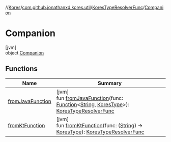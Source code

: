 //[Kores](../../../../index.md)/[com.github.jonathanxd.kores.util](../../index.md)/[KoresTypeResolverFunc](../index.md)/[Companion](index.md)

# Companion

[jvm]\
object [Companion](index.md)

## Functions

| Name | Summary |
|---|---|
| [fromJavaFunction](from-java-function.md) | [jvm]<br>fun [fromJavaFunction](from-java-function.md)(func: [Function](https://docs.oracle.com/javase/8/docs/api/java/util/function/Function.html)<[String](https://kotlinlang.org/api/latest/jvm/stdlib/kotlin/-string/index.html), [KoresType](../../../com.github.jonathanxd.kores.type/-kores-type/index.md)>): [KoresTypeResolverFunc](../index.md) |
| [fromKtFunction](from-kt-function.md) | [jvm]<br>fun [fromKtFunction](from-kt-function.md)(func: ([String](https://kotlinlang.org/api/latest/jvm/stdlib/kotlin/-string/index.html)) -> [KoresType](../../../com.github.jonathanxd.kores.type/-kores-type/index.md)): [KoresTypeResolverFunc](../index.md) |

